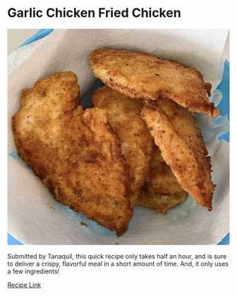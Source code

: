# Garlic Chicken Fried Chicken

![picture](/markdown/modules/nutrition/recipes/images/Garlic_chicken.png)

Submitted by Tanaquil, this quick recipe only takes half an hour, and is sure to deliver a crispy, flavorful meal in a short amount of time. And, it only uses a few ingredients!

[Recipe Link](https://www.allrecipes.com/recipe/86047/garlic-chicken-fried-chicken/)
